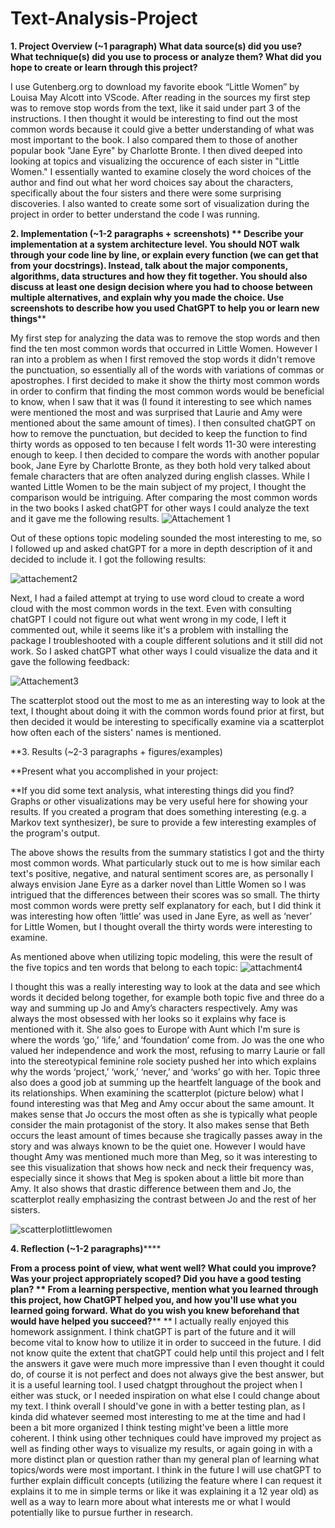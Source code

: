 # Text-Analysis-Project
 
**1. Project Overview (~1 paragraph)
What data source(s) did you use? What technique(s) did you use to process or analyze them? What did you hope to create or learn through this project?**

I use Gutenberg.org to download my favorite ebook “Little Women” by Louisa May Alcott into VScode. After reading in the sources my first step was to remove stop words from the text, like it said under part 3 of the instructions. I then thought it would be interesting to find out the most common words because it could give a better understanding of what was most important to the book. I also compared them to those of another popular book "Jane Eyre" by Charlotte Bronte. I then dived deeped into looking at topics and visualizing the occurence of each sister in "Little Women." I essentially wanted to examine closely the word choices of the author and find out what her word choices say about the characters, specifically about the four sisters and there were some surprising discoveries. I also wanted to create some sort of visualization during the project in order to better understand the code I was running. 

**2. Implementation (~1-2 paragraphs + screenshots)
**
Describe your implementation at a system architecture level. You should NOT walk through your code line by line, or explain every function (we can get that from your docstrings). Instead, talk about the major components, algorithms, data structures and how they fit together. You should also discuss at least one design decision where you had to choose between multiple alternatives, and explain why you made the choice. Use screenshots to describe how you used ChatGPT to help you or learn new things****

My first step for analyzing the data was to remove the stop words and then find the ten most common words that occurred in Little Women. However I ran into a problem as when I first removed the stop words it didn't remove the punctuation, so essentially all of the words with variations of commas or apostrophes. I first decided to make it show the thirty most common words in order to confirm that finding the most common words would be beneficial to know, when I saw that it was (I found it interesting to see which names were mentioned the most and was surprised that Laurie and Amy were mentioned about the same amount of times). I then consulted chatGPT on how to remove the punctuation, but decided to keep the function to find thirty words as opposed to ten because I felt words 11-30 were interesting enough to keep. I then decided to compare the words with another popular book, Jane Eyre by Charlotte Bronte, as they both hold very talked about female characters that are often analyzed during english classes. While I wanted Little Women to be the main subject of my project, I thought the comparison would be intriguing. 
After comparing the most common words in the two books I asked chatGPT for other ways I could analyze the text and it gave me the following results.
![Attachement 1](https://user-images.githubusercontent.com/122849650/227728783-53b164f6-7f4a-4b55-a902-fb4666ae4dd3.PNG)


Out of these options topic modeling sounded the most interesting to me, so I followed up and asked chatGPT for a more in depth description of it and decided to include it. I got the following results:

![attachement2](https://user-images.githubusercontent.com/122849650/227728787-04d55d7c-1834-4c36-916d-e1c4fe40d88c.png)


Next, I had a failed attempt at trying to use word cloud to create a word cloud with the most common words in the text. Even with consulting chatGPT I could not figure out what went wrong in my code, I left it commented out, while it seems like it's a problem with installing the package I troubleshooted with a couple different solutions and it still did not work. So I asked chatGPT what other ways I could visualize the data and it gave the following feedback:


![Attachement3](https://user-images.githubusercontent.com/122849650/227728903-e86255bb-5afc-4fb7-b304-a043914d7c29.png)

The scatterplot stood out the most to me as an interesting way to look at the text, I thought about doing it with the common words found prior at first, but then decided it would be interesting to specifically examine via a scatterplot how often each of the sisters' names is mentioned.

**3. Results (~2-3 paragraphs + figures/examples)

**Present what you accomplished in your project:

**If you did some text analysis, what interesting things did you find? Graphs or other visualizations may be very useful here for showing your results.
If you created a program that does something interesting (e.g. a Markov text synthesizer), be sure to provide a few interesting examples of the program's output.

The above shows the results from the summary statistics I got and the thirty most common words. What particularly stuck out to me is how similar each text's positive, negative, and natural sentiment scores are, as personally I always envision Jane Eyre as a darker novel than Little Women so I was intrigued that the differences between their scores was so small.  The thirty most common words were pretty self explanatory for each, but I did think it was interesting how often ‘little’ was used in Jane Eyre, as well as ‘never’ for Little Women, but I thought overall the thirty words were interesting to examine. 


As mentioned above when utilizing topic modeling, this were the result of the five topics and ten words that belong to each topic:
![attachment4](https://user-images.githubusercontent.com/122849650/227728917-b67673e0-b952-4976-8022-f3d3ab793436.png)


I thought this was a really interesting way to look at the data and see which words it decided belong together, for example both topic five and three do a way and summing up Jo and Amy’s characters respectively. Amy was always the most obsessed with her looks so it explains why face is mentioned with it. She also goes to Europe with Aunt which I'm sure is where the words ‘go,’ ‘life,’ and ‘foundation’ come from. Jo was the one who valued her independence and work the most, refusing to marry Laurie or fall into the stereotypical feminine role society pushed her into which explains why the words ‘project,’ ‘work,’ ‘never,’ and ‘works’ go with her. Topic three also does a good job at summing up the heartfelt language of the book and its relationships. 
When examining the scatterplot (picture below) what I found interesting was that Meg and Amy occur about the same amount. It makes sense that Jo occurs the most often as she is typically what people consider the main protagonist of the story. It also makes sense that Beth occurs the least amount of times because she tragically passes away in the story and was always known to be the quiet one. However I would have thought Amy was mentioned much more than Meg, so it was interesting to see this visualization that shows how neck and neck their frequency was, especially since it shows that Meg is spoken about a little bit more than Amy. It also shows that drastic difference between them and Jo, the scatterplot really emphasizing the contrast between Jo and the rest of her sisters.

![scatterplotlittlewomen](https://user-images.githubusercontent.com/122849650/227728920-5d104818-03c0-4a08-96b5-d20fec481ec0.png)


**4. Reflection (~1-2 paragraphs)******

**From a process point of view, what went well? What could you improve? Was your project appropriately scoped? Did you have a good testing plan?
**
From a learning perspective, mention what you learned through this project, how ChatGPT helped you, and how you'll use what you learned going forward. What do you wish you knew beforehand that would have helped you succeed?****
**
I actually really enjoyed this homework assignment. I think chatGPT is part of the future and it will become vital to know how to utilize it in order to succeed in the future. I did not know quite the extent that chatGPT could help until this project and I felt the answers it gave were much more impressive than I even thought it could do, of course it is not perfect and does not always give the best answer, but it is a useful learning tool. I used chatgpt throughout the project when I either was stuck, or I needed inspiration on what else I could change about my text. I think overall I should've gone in with a better testing plan, as I kinda did whatever seemed most interesting to me at the time and had I been a bit more organized I think testing might've been a little more coherent. I think using other techniques could have improved my project as well as finding other ways to visualize my results, or again going in with a more distinct plan or question rather than my general plan of learning what topics/words were most important. I think in the future I will use chatGPT to further explain difficult concepts (utilizing the feature where I can request it explains it to me in simple terms or like it was explaining it a 12 year old) as well as a way to learn more about what interests me or what I would potentially like to pursue further in research. 
